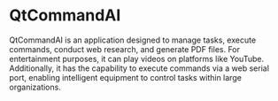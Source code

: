 # QtCommandAI
QtCommandAI is an application designed to manage tasks, execute commands, conduct web research, and generate PDF files. For entertainment purposes, it can play videos on platforms like YouTube. Additionally, it has the capability to execute commands via a web serial port, enabling intelligent equipment to control tasks within large organizations.
